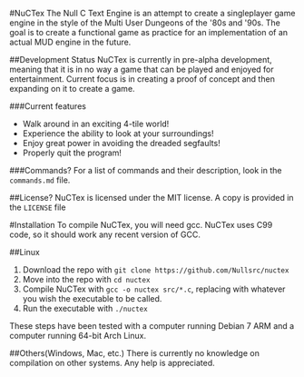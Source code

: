 #NuCTex
The Null C Text Engine is an attempt to create a singleplayer game engine in the
style of the Multi User Dungeons of the '80s and '90s. The goal is to create a
functional game as practice for an implementation of an actual MUD engine in the
future.

##Development Status
NuCTex is currently in pre-alpha development, meaning that it is in no way a
game that can be played and enjoyed for entertainment. Current focus is in
creating a proof of concept and then expanding on it to create a game.

###Current features
* Walk around in an exciting 4-tile world!
* Experience the ability to look at your surroundings!
* Enjoy great power in avoiding the dreaded segfaults!
* Properly quit the program!

###Commands?
For a list of commands and their description, look in the `commands.md` file.

##License?
NuCTex is licensed under the MIT license. A copy is provided in the `LICENSE`
file

#Installation
To compile NuCTex, you will need gcc. NuCTex uses C99 code, so it should work
any recent version of GCC.

##Linux
1. Download the repo with `git clone https://github.com/Nullsrc/nuctex`
2. Move into the repo with `cd nuctex`
3. Compile NuCTex with `gcc -o nuctex src/*.c`, replacing
<executableName> with whatever you wish the executable to be called.
4. Run the executable with `./nuctex`

These steps have been tested with a computer running Debian 7 ARM and a computer
running 64-bit Arch Linux.

##Others(Windows, Mac, etc.)
There is currently no knowledge on compilation on other systems. Any help is
appreciated.
